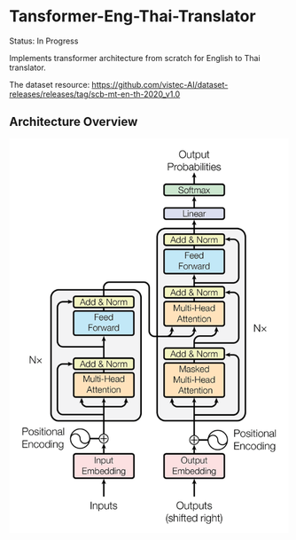 # Tansformer-Eng-Thai-Translator

Status: In Progress 

Implements transformer architecture from scratch for English to Thai translator.

The dataset resource: https://github.com/vistec-AI/dataset-releases/releases/tag/scb-mt-en-th-2020_v1.0

## Architecture Overview 
![img.png](Transformer.png)